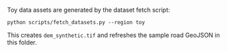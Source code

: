 Toy data assets are generated by the dataset fetch script:

    python scripts/fetch_datasets.py --region toy

This creates `dem_synthetic.tif` and refreshes the sample road GeoJSON in this folder.
